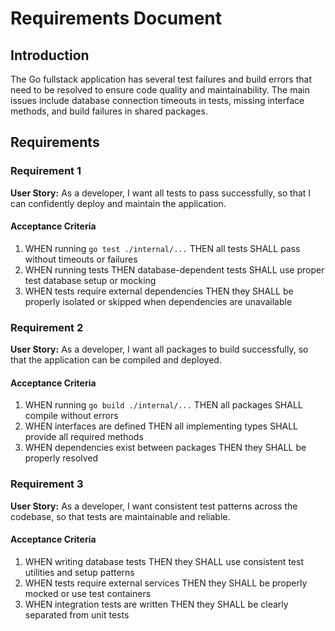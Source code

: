 # Requirements Document

## Introduction

The Go fullstack application has several test failures and build errors that need to be resolved to ensure code quality and maintainability. The main issues include database connection timeouts in tests, missing interface methods, and build failures in shared packages.

## Requirements

### Requirement 1

**User Story:** As a developer, I want all tests to pass successfully, so that I can confidently deploy and maintain the application.

#### Acceptance Criteria

1. WHEN running `go test ./internal/...` THEN all tests SHALL pass without timeouts or failures
2. WHEN running tests THEN database-dependent tests SHALL use proper test database setup or mocking
3. WHEN tests require external dependencies THEN they SHALL be properly isolated or skipped when dependencies are unavailable

### Requirement 2

**User Story:** As a developer, I want all packages to build successfully, so that the application can be compiled and deployed.

#### Acceptance Criteria

1. WHEN running `go build ./internal/...` THEN all packages SHALL compile without errors
2. WHEN interfaces are defined THEN all implementing types SHALL provide all required methods
3. WHEN dependencies exist between packages THEN they SHALL be properly resolved

### Requirement 3

**User Story:** As a developer, I want consistent test patterns across the codebase, so that tests are maintainable and reliable.

#### Acceptance Criteria

1. WHEN writing database tests THEN they SHALL use consistent test utilities and setup patterns
2. WHEN tests require external services THEN they SHALL be properly mocked or use test containers
3. WHEN integration tests are written THEN they SHALL be clearly separated from unit tests